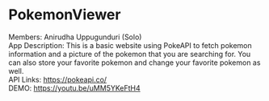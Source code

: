 # PokemonViewer

Members: Anirudha Uppugunduri (Solo)<br>
App Description: This is a basic website using PokeAPI to fetch pokemon information and a picture of the pokemon that you are searching for. You can also store your favorite pokemon and change your favorite pokemon as well.<br>
API Links: https://pokeapi.co/<br>
DEMO: https://youtu.be/uMM5YKeFtH4
